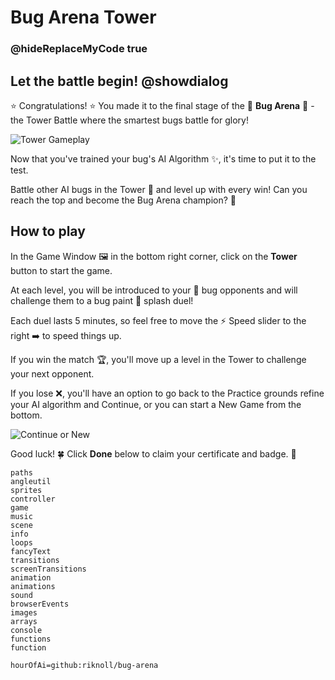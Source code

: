 # Bug Arena Tower
### @hideReplaceMyCode true

## Let the battle begin! @showdialog

⭐ Congratulations! ⭐ You made it to the final stage of the 👾 **Bug Arena** 👾  -  the Tower Battle where the smartest bugs battle for glory!

![Tower Gameplay](/static/skillmap/bug-arena/tower-battle.gif "Animation of tower battle")

Now that you've trained your bug's AI Algorithm ✨, it's time to put it to the test.

Battle other AI bugs in the Tower 🏰 and level up with every win! Can you reach the top and become the Bug Arena champion? 👑

## How to play

In the Game Window 🖼️ in the bottom right corner, click on the **Tower** button to start the game.

At each level, you will be introduced to your 👾 bug opponents and will challenge them to a bug paint 🎨 splash duel!

Each duel lasts 5 minutes, so feel free to move the ⚡️ Speed slider to the right ➡️ to speed things up.

If you win the match 🏆, you'll move up a level in the Tower to challenge your next opponent.

If you lose ❌, you'll have an option to go back to the Practice grounds refine your AI algorithm and Continue, or you can start a New Game from the bottom.

![Continue or New](/static/skillmap/bug-arena/continue-new.png "Continue or New")

Good luck! 🍀 Click **Done** below to claim your certificate and badge. 🏅

```hiddennamespaces
paths
angleutil
sprites
controller
game
music
scene
info
loops
fancyText
transitions
screenTransitions
animation
animations
sound
browserEvents
images
arrays
console
functions
function
```

```package
hourOfAi=github:riknoll/bug-arena
```